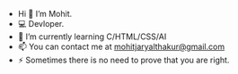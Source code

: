 - Hi 👋 I’m Mohit.
- 💻 Devloper.
- 🧠 I’m currently learning C/HTML/CSS/AI
- 📫 You can contact me at mohitjaryalthakur@gmail.com
- ⚡ Sometimes there is no need to prove that you are right.

<!---
MohitThakurS1604/MohitThakurS1604 is a ✨ special ✨ repository because its `README.md` (this file) appears on your GitHub profile.
You can click the Preview link to take a look at your changes.
--->
